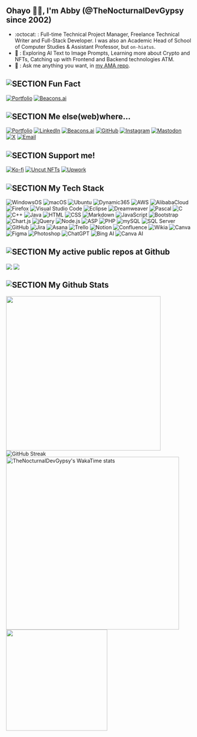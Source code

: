 ## Ohayo 👋🏼, I'm Abby (@TheNocturnalDevGypsy since 2002)

- :octocat: : Full-time Technical Project Manager, Freelance Technical Writer and Full-Stack Developer. I was also an Academic Head of School of Computer Studies & Assistant Professor, but `on-hiatus`.
- 🧪 : Exploring AI Text to Image Prompts, Learning more about Crypto and NFTs, Catching up with Frontend and Backend technologies ATM.
- 💬 : Ask me anything you want, in [my AMA repo](https://github.com/thenocturnaldevgypsy/ama-ask-me-anything).

## ![SECTION Fun Fact](https://img.shields.io/badge/💀-%20Fun%20Fact!%20I%20do%20Pen%20and%20Ink%20Illustrations%20too-%2300416a?logoColor=white&labelColor=%2300416a&color=%2324292e&textColor=white)
[![Portfolio](https://img.shields.io/badge/Portfolio-yaIndigo.art-%2300416a?logo=airplayvideo&logoColor=white&labelColor=00416a&color=%2324292e)](https://www.yaindigo.art)
[![Beacons.ai](https://img.shields.io/badge/Beacons.ai-/yaIndigo.art-%2300416a?logo=beacon&logoColor=white&labelColor=%2300416a&color=%2324292e)](https://beacons.ai/yaindigo.art)

## ![SECTION Me else(web)where...](https://img.shields.io/badge/👾-%20Me%20else%28web%29where...-%2300416a?logoColor=white&labelColor=%2300416a&color=%2324292e&textColor=white)
[![Portfolio](https://img.shields.io/badge/Portfolio-thenocturnaldevgypsy.io-%2300416a?logo=airplayvideo&logoColor=white&labelColor=%2300416a&color=%2324292e)](https://www.thenocturnaldevgypsy.io)
[![LinkedIn](https://img.shields.io/badge/LinkedIn-/in/abegail--torrendon-%2300416a?logo=linkedin&logoColor=white&labelColor=%2300416a&color=%2324292e)](https://www.linkedin.com/in/abegail-torrendon/)
[![Beacons.ai](https://img.shields.io/badge/Beacons.ai-/thenocturnaldevgypsy-%2300416a?logo=beacon&logoColor=white&labelColor=%2300416a&color=%2324292e)](https://beacons.ai/thenocturnaldevgypsy)
[![GitHub](https://img.shields.io/badge/GitHub-/thenocturnaldevgypsy-%2300416a?logo=github&logoColor=white&labelColor=%2300416a&color=%2324292e)](https://github.com/thenocturnaldevgypsy)
[![Instagram](https://img.shields.io/badge/Instagram-/nocturnal.indigo-%2300416a?logo=instagram&logoColor=white&labelColor=%2300416a&color=%2324292e)](https://www.instagram.com/nocturnal.indigo/)
[![Mastodon](https://img.shields.io/badge/Mastodon-/@TheNocturnalDevGypsy-%2300416a?logo=mastodon&logoColor=white&labelColor=%2300416a&color=%2324292e)](https://mastodon.social/@TheNocturnalDevGypsy)
[![X](https://img.shields.io/badge/X-/nocturnalgypsy__-%2300416a?logo=x&logoColor=white&labelColor=%2300416a&color=%2324292e)](https://x.com/nocturnalgypsy_)
[![Email](https://img.shields.io/badge/Email-i.am.abby@thenocturnaldevgypsy.io-%2300416a?logo=maildotru&logoColor=white&labelColor=%2300416a&color=%2324292e)](mailto:i.am.abby@thenocturnaldevgypsy.io)

## ![SECTION Support me!](https://img.shields.io/badge/💙-Support%20me!%20Aside%20🌟,%20👁️,%20🔱%20and%20❤️%20some%20of%20the%20repos!-%2300416a?logoColor=white&labelColor=%2300416a&color=%2324292e&textColor=white)
[![Ko-fi](https://img.shields.io/badge/Ko--fi-/thenocturnaldevgypsy-%2300416a?logo=kofi&logoColor=white&labelColor=%2300416a&color=%2324292e)](https://ko-fi.com/thenocturnaldevgypsy)
[![Uncut NFTs](https://img.shields.io/badge/Uncut%20NFTs%20(WAXp%20and%20Polygon)-/user/4296077072-%2300416a?logo=uncut&logoColor=white&labelColor=%2300416a&color=%2324292e)](https://uncut.network/user/4296077072)
[![Upwork](https://img.shields.io/badge/Upwork-/freelancers/~0135fa830786a3f536-%2300416a?logo=upwork&logoColor=white&labelColor=%2300416a&color=%2324292e)](https://www.upwork.com/freelancers/~0135fa830786a3f536?s=1484275220996608000)

## ![SECTION My Tech Stack](https://img.shields.io/badge/🖥️-My%20Tech%20Stack-%2300416a?logoColor=white&labelColor=%2300416a&color=%2324292e&textColor=white)
![WindowsOS](https://img.shields.io/badge/WindowsOS-+++-%2300416a?logo=windows&logoColor=white&labelColor=%2300416a&color=%2324292e&textColor=white)
![macOS](https://img.shields.io/badge/macOS-+++-%2300416a?logo=apple&logoColor=white&labelColor=%2300416a&color=%2324292e&textColor=white)
![Ubuntu](https://img.shields.io/badge/Ubuntu-++-%2300416a?logo=ubuntu&logoColor=white&labelColor=%2300416a&color=%2324292e&textColor=white)
![Dynamic365](https://img.shields.io/badge/Dynamic365-++-%2300416a?logo=microsoft-dynamics&logoColor=white&labelColor=%2300416a&color=%2324292e&textColor=white)
![AWS](https://img.shields.io/badge/AWS-++-%2300416a?logo=amazon-web-services&logoColor=white&labelColor=%2300416a&color=%2324292e&textColor=white)
![AlibabaCloud](https://img.shields.io/badge/AlibabaCloud-++-%2300416a?logo=alibaba-cloud&logoColor=white&labelColor=%2300416a&color=%2324292e&textColor=white)
![Firefox](https://img.shields.io/badge/Firefox-+++-%2300416a?logo=firefox&logoColor=white&labelColor=%2300416a&color=%2324292e&textColor=white)
![Visual Studio Code](https://custom-icon-badges.demolab.com/badge/Visual%20Studio%20Code-++-0A66C2.svg?logo=vsc&logoColor=white&labelColor=%2300416a&color=%2324292e&textColor=white)
![Eclipse](https://img.shields.io/badge/Eclipse-++-%2300416a?logo=eclipse&logoColor=white&labelColor=%2300416a&color=%2324292e&textColor=white)
![Dreamweaver](https://img.shields.io/badge/Dreamweaver-+++-%2300416a?logo=adobedreamweaver&logoColor=white&labelColor=%2300416a&color=%2324292e&textColor=white)
![Pascal](https://img.shields.io/badge/Pascal-+-%2300416a?logo=pascal&logoColor=white&labelColor=%2300416a&color=%2324292e&textColor=white)
![C](https://img.shields.io/badge/C-+-%2300416a?logo=c&logoColor=white&labelColor=%2300416a&color=%2324292e&textColor=white)
![C++](https://img.shields.io/badge/C++-++-%2300416a?logo=cplusplus&logoColor=white&labelColor=%2300416a&color=%2324292e&textColor=white)
![Java](https://img.shields.io/badge/Java-++-%2300416a?logo=openjdk&logoColor=white&labelColor=%2300416a&color=%2324292e&textColor=white)
![HTML](https://img.shields.io/badge/HTML-+++-%2300416a?logo=html5&logoColor=white&labelColor=%2300416a&color=%2324292e&textColor=white)
![CSS](https://img.shields.io/badge/CSS-+++-%2300416a?logo=css3&logoColor=white&labelColor=%2300416a&color=%2324292e&textColor=white)
![Markdown](https://img.shields.io/badge/Markdown-++-%2300416a?logo=markdown&logoColor=white&labelColor=%2300416a&color=%2324292e&textColor=white)
![JavaScript](https://img.shields.io/badge/JavaScript-++-%2300416a?logo=javascript&logoColor=white&labelColor=%2300416a&color=%2324292e&textColor=white)
![Bootstrap](https://img.shields.io/badge/Bootstrap-++-%2300416a?logo=bootstrap&logoColor=white&labelColor=%2300416a&color=%2324292e&textColor=white)
![Chart.js](https://img.shields.io/badge/Chart.js-++-%2300416a?logo=chartdotjs&logoColor=white&labelColor=%2300416a&color=%2324292e&textColor=white)
![jQuery](https://img.shields.io/badge/jQuery-++-%2300416a?logo=jquery&logoColor=white&labelColor=%2300416a&color=%2324292e&textColor=white)
![Node.js](https://img.shields.io/badge/Node.js-++-%2300416a?logo=node.js&logoColor=white&labelColor=%2300416a&color=%2324292e&textColor=white)
![ASP](https://img.shields.io/badge/ASP-++-%2300416a?logo=classic-asp&logoColor=white&labelColor=%2300416a&color=%2324292e&textColor=white)
![PHP](https://img.shields.io/badge/PHP-++-%2300416a?logo=php&logoColor=white&labelColor=%2300416a&color=%2324292e&textColor=white)
![mySQL](https://img.shields.io/badge/mySQL-++-%2300416a?logo=mysql&logoColor=white&labelColor=%2300416a&color=%2324292e&textColor=white)
![SQL Server](https://img.shields.io/badge/SQL_Server-++-%2300416a?logo=microsoft-sql-server&logoColor=white&labelColor=%2300416a&color=%2324292e&textColor=white)
![GitHub](https://img.shields.io/badge/GitHub-++-%2300416a?logo=github&logoColor=white&labelColor=%2300416a&color=%2324292e&textColor=white)
![Jira](https://img.shields.io/badge/Jira-+++-%2300416a?logo=jira&logoColor=white&labelColor=%2300416a&color=%2324292e&textColor=white)
![Asana](https://img.shields.io/badge/Asana-+++-%2300416a?logo=asana&logoColor=white&labelColor=%2300416a&color=%2324292e&textColor=white)
![Trello](https://img.shields.io/badge/Trello-++-%2300416a?logo=trello&logoColor=white&labelColor=%2300416a&color=%2324292e&textColor=white)
![Notion](https://img.shields.io/badge/Notion-++-%2300416a?logo=notion&logoColor=white&labelColor=%2300416a&color=%2324292e&textColor=white)
![Confluence](https://img.shields.io/badge/Confluence-++-%2300416a?logo=confluence&logoColor=white&labelColor=%2300416a&color=%2324292e&textColor=white)
![Wikia](https://img.shields.io/badge/Wikia-++-%2300416a?logo=wikipedia&logoColor=white&labelColor=%2300416a&color=%2324292e&textColor=white)
![Canva](https://img.shields.io/badge/Canva-+++-%2300416a?logo=canva&logoColor=white&labelColor=%2300416a&color=%2324292e&textColor=white)
![Figma](https://img.shields.io/badge/Figma-++-%2300416a?logo=figma&logoColor=white&labelColor=%2300416a&color=%2324292e&textColor=white)
![Photoshop](https://img.shields.io/badge/Photoshop-++-%2300416a?logo=adobephotoshop&logoColor=white&labelColor=%2300416a&color=%2324292e&textColor=white)
![ChatGPT](https://img.shields.io/badge/ChatGPT-++-%2300416a?logo=openai&logoColor=white&labelColor=%2300416a&color=%2324292e&textColor=white)
![Bing AI](https://img.shields.io/badge/Bing_AI-++-%2300416a?logo=microsoft&logoColor=white&labelColor=%2300416a&color=%2324292e&textColor=white)
![Canva AI](https://img.shields.io/badge/Canva_AI-++-%2300416a?logo=canva&logoColor=white&labelColor=%2300416a&color=%2324292e&textColor=white)

## ![SECTION My active public repos at Github](https://img.shields.io/badge/🚀-My%20active%20public%20repos%20at%20Github-%2300416a?logoColor=white&labelColor=%2300416a&color=%2324292e&textColor=white)
<a href="https://github.com/thenocturnaldevgypsy/ama-ask-me-anything"><img align="center" src="https://github-readme-stats.vercel.app/api/pin/?username=thenocturnaldevgypsy&repo=ama-ask-me-anything&theme=transparent&hide_border=true" /></a> <a href="https://github.com/thenocturnaldevgypsy/gypsyshards-bootstrap-template-linkinbio"><img align="center" src="https://github-readme-stats.vercel.app/api/pin/?username=thenocturnaldevgypsy&repo=gypsyshards-bootstrap-template-linkinbio&theme=transparent&hide_border=true" /></a>

## ![SECTION My Github Stats](https://img.shields.io/badge/⚡-My%20Github%20Stats-%2300416a?logoColor=white&labelColor=%2300416a&color=%2324292e&textColor=white)
<img width="420" valign="top" align="center" src="https://github-readme-stats.vercel.app/api?username=thenocturnaldevgypsy&rank_icon=github&show_icons=true&theme=transparent&hide_border=true&include_all_commits=true" /><img valign="top" align="center" src="https://streak-stats.demolab.com?user=thenocturnaldevgypsy&theme=transparent&hide_border=true&card_width=380&card_height=&type=png" alt="GitHub Streak" />
<img width="470" valign="top" align="center" src="https://github-readme-stats.vercel.app/api/wakatime?username=thenocturnaldevgypsy&layout=compact&theme=transparent&hide_border=true" alt="TheNocturnalDevGypsy's WakaTime stats"><img width="275" valign="top" align="center" src="https://github-readme-stats.vercel.app/api/top-langs/?username=thenocturnaldevgypsy&layout=compact&theme=transparent&hide_border=true&langs_count=100" />